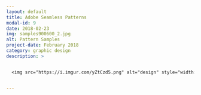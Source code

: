```yaml
---
layout: default
title: Adobe Seamless Patterns
modal-id: 9
date: 2018-02-23
img: samples900600_2.jpg
alt: Pattern Samples
project-date: February 2018
category: graphic design
description: >


  <img src="https://i.imgur.com/yZtCzd5.png" alt="design" style="width: 90%;"/>


---
```

